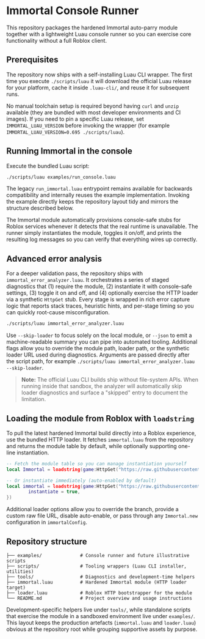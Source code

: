 # Immortal Console Runner

This repository packages the hardened Immortal auto-parry module together with a
lightweight Luau console runner so you can exercise core functionality without a
full Roblox client.

## Prerequisites

The repository now ships with a self-installing Luau CLI wrapper. The first
time you execute `./scripts/luau` it will download the official Luau release for
your platform, cache it inside `.luau-cli/`, and reuse it for subsequent runs.

No manual toolchain setup is required beyond having `curl` and `unzip`
available (they are bundled with most developer environments and CI images).
If you need to pin a specific Luau release, set `IMMORTAL_LUAU_VERSION` before
invoking the wrapper (for example `IMMORTAL_LUAU_VERSION=0.695 ./scripts/luau`).

## Running Immortal in the console

Execute the bundled Luau script:

```bash
./scripts/luau examples/run_console.luau
```

The legacy `run_immortal.luau` entrypoint remains available for backwards
compatibility and internally reuses the example implementation. Invoking the
example directly keeps the repository layout tidy and mirrors the structure
described below.

The Immortal module automatically provisions console-safe stubs for Roblox
services whenever it detects that the real runtime is unavailable. The runner
simply instantiates the module, toggles it on/off, and prints the resulting log
messages so you can verify that everything wires up correctly.

## Advanced error analysis

For a deeper validation pass, the repository ships with
`immortal_error_analyzer.luau`. It orchestrates a series of staged diagnostics
that (1) require the module, (2) instantiate it with console-safe settings,
(3) toggle it on and off, and (4) optionally exercise the HTTP loader via a
synthetic `HttpGet` stub. Every stage is wrapped in rich error capture logic
that reports stack traces, heuristic hints, and per-stage timing so you can
quickly root-cause misconfiguration.

```bash
./scripts/luau immortal_error_analyzer.luau
```

Use `--skip-loader` to focus solely on the local module, or `--json` to emit a
machine-readable summary you can pipe into automated tooling. Additional flags
allow you to override the module path, loader path, or the synthetic loader URL
used during diagnostics. Arguments are passed directly after the script path,
for example `./scripts/luau immortal_error_analyzer.luau --skip-loader`.

> **Note:** The official Luau CLI builds ship without file-system APIs. When
> running inside that sandbox, the analyzer will automatically skip loader
> diagnostics and surface a "skipped" entry to document the limitation.

## Loading the module from Roblox with `loadstring`

To pull the latest hardened Immortal build directly into a Roblox experience,
use the bundled HTTP loader. It fetches `immortal.luau` from the repository and
returns the module table by default, while optionally supporting one-line
instantiation.

```lua
-- Fetch the module table so you can manage instantiation yourself
local Immortal = loadstring(game:HttpGet("https://raw.githubusercontent.com/mikkel32/Immortal/main/loader.luau"))()

-- Or instantiate immediately (auto-enabled by default)
local immortal = loadstring(game:HttpGet("https://raw.githubusercontent.com/mikkel32/Immortal/main/loader.luau"))({
        instantiate = true,
})
```

Additional loader options allow you to override the branch, provide a custom
raw file URL, disable auto-enable, or pass through any `Immortal.new`
configuration in `immortalConfig`.

## Repository structure

```
├── examples/              # Console runner and future illustrative scripts
├── scripts/               # Tooling wrappers (Luau CLI installer, utilities)
├── tools/                 # Diagnostics and development-time helpers
├── immortal.luau          # Hardened Immortal module (HTTP loader target)
├── loader.luau            # Roblox HTTP bootstrapper for the module
└── README.md              # Project overview and usage instructions
```

Development-specific helpers live under `tools/`, while standalone scripts that
exercise the module in a sandboxed environment live under `examples/`. This
layout keeps the production artefacts (`immortal.luau` and `loader.luau`)
obvious at the repository root while grouping supportive assets by purpose.
